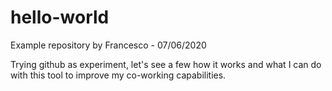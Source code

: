 # hello-world
Example repository by Francesco - 07/06/2020

Trying github as experiment, let's see a few how it works and what I can do with this tool to improve my co-working capabilities. 
